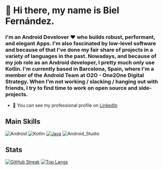 # 👋 Hi there, my name is Biel Fernández.

### I'm an Android Develover ❤️ who builds robust, performant, and elegant Apps. I'm also fascinated by low-level software and because of that I've done my fair share of projects in a variety of languages in the past. Nowadays, and because of my job role as an Android developer, I pretty much only use Kotlin. I'm currently based in Barcelona, Spain, where I'm a member of the Android Team at O2O - One2One Digital Strategy. When I'm not working / slacking / hanging out with friends, I try to find time to work on open source and side-projects.

- 🔭 You can see my professional profile on [LinkedIn](https://www.linkedin.com/in/bielfernandezb)

## Main Skills
![Android](https://img.shields.io/badge/Android-3DDC84?style=for-the-badge&logo=android&logoColor=white&labelColor=101010)
![Kotlin](https://img.shields.io/badge/Kotlin-0095D5?style=for-the-badge&logo=kotlin&logoColor=white&labelColor=101010)
[![Java](https://img.shields.io/badge/Java-007396?style=for-the-badge&logo=java&logoColor=white&labelColor=101010)]()
![Android_Studio](https://img.shields.io/badge/Android_Studio-3DDC84?style=for-the-badge&logo=android-studio&logoColor=white&labelColor=101010)</br>

## Stats
[![GitHub Streak](http://github-readme-streak-stats.herokuapp.com?user=bielfernandezb&theme=dark&background=000000)](https://git.io/streak-stats)
[![Top Langs](https://github-readme-stats.vercel.app/api/top-langs/?username=bielfernandezb&layout=compact&theme=vision-friendly-dark)](https://github.com/anuraghazra/github-readme-stats)
